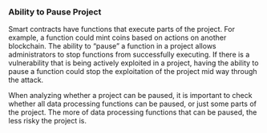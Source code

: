 ### Ability to Pause Project
Smart contracts have functions that execute parts of the project. 
For example, a function could mint coins based on actions on 
another blockchain. The ability to “pause” a function in a 
project allows administrators to stop functions from successfully 
executing. If there is a vulnerability that is being actively 
exploited in a project, having the ability to pause a function 
could stop the exploitation of the project mid way through the 
attack.

When analyzing whether a project can be paused, it is important 
to check whether all data processing functions can be paused, or 
just some parts of the project. The more of data processing 
functions that can be paused, the less risky the project is.
